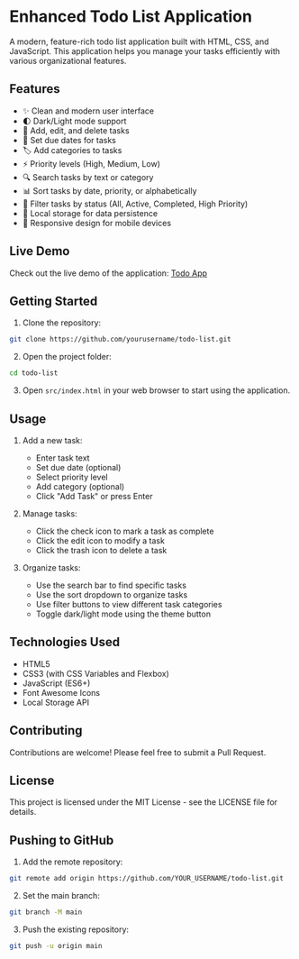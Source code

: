 # Enhanced Todo List Application

A modern, feature-rich todo list application built with HTML, CSS, and JavaScript. This application helps you manage your tasks efficiently with various organizational features.

## Features

- ✨ Clean and modern user interface
- 🌓 Dark/Light mode support
- 📝 Add, edit, and delete tasks
- 📅 Set due dates for tasks
- 🏷️ Add categories to tasks
- ⚡ Priority levels (High, Medium, Low)
- 🔍 Search tasks by text or category
- 📊 Sort tasks by date, priority, or alphabetically
- 🎯 Filter tasks by status (All, Active, Completed, High Priority)
- 💾 Local storage for data persistence
- 📱 Responsive design for mobile devices

## Live Demo

Check out the live demo of the application: [Todo App](https://todo-app-navy-zeta-99.vercel.app/)

## Getting Started

1. Clone the repository:
```bash
git clone https://github.com/yourusername/todo-list.git
```

2. Open the project folder:
```bash
cd todo-list
```

3. Open `src/index.html` in your web browser to start using the application.

## Usage

1. Add a new task:
   - Enter task text
   - Set due date (optional)
   - Select priority level
   - Add category (optional)
   - Click "Add Task" or press Enter

2. Manage tasks:
   - Click the check icon to mark a task as complete
   - Click the edit icon to modify a task
   - Click the trash icon to delete a task

3. Organize tasks:
   - Use the search bar to find specific tasks
   - Use the sort dropdown to organize tasks
   - Use filter buttons to view different task categories
   - Toggle dark/light mode using the theme button

## Technologies Used

- HTML5
- CSS3 (with CSS Variables and Flexbox)
- JavaScript (ES6+)
- Font Awesome Icons
- Local Storage API

## Contributing

Contributions are welcome! Please feel free to submit a Pull Request.

## License

This project is licensed under the MIT License - see the LICENSE file for details.

## Pushing to GitHub

1. Add the remote repository:
```bash
git remote add origin https://github.com/YOUR_USERNAME/todo-list.git
```

2. Set the main branch:
```bash
git branch -M main
```

3. Push the existing repository:
```bash
git push -u origin main
```